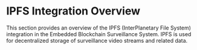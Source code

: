 # IPFS Integration Overview

This section provides an overview of the IPFS (InterPlanetary File System) integration in the Embedded Blockchain Surveillance System. IPFS is used for decentralized storage of surveillance video streams and related data.